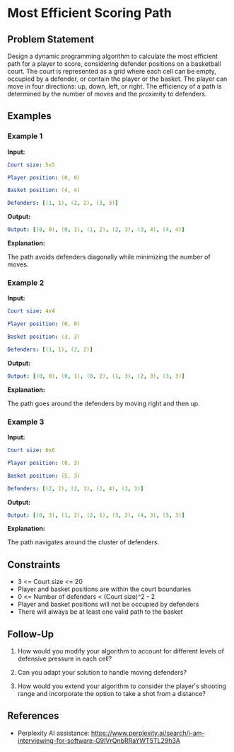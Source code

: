 # Most Efficient Scoring Path

## Problem Statement

Design a dynamic programming algorithm to calculate the most efficient path for a player
to score, considering defender positions on a basketball court. The court is represented
as a grid where each cell can be empty, occupied by a defender, or contain the player or
the basket. The player can move in four directions: up, down, left, or right. The
efficiency of a path is determined by the number of moves and the proximity to defenders.

## Examples

### Example 1

**Input:**

~~~yml
Court size: 5x5

Player position: (0, 0)

Basket position: (4, 4)

Defenders: [(1, 1), (2, 2), (3, 3)]
~~~

**Output:**

~~~yml
Output: [(0, 0), (0, 1), (1, 2), (2, 3), (3, 4), (4, 4)]
~~~

**Explanation:**

The path avoids defenders diagonally while minimizing the number of moves.

### Example 2

**Input:**

~~~yml
Court size: 4x4

Player position: (0, 0)

Basket position: (3, 3)

Defenders: [(1, 1), (2, 2)]
~~~

**Output:**

~~~yml
Output: [(0, 0), (0, 1), (0, 2), (1, 3), (2, 3), (3, 3)]
~~~

**Explanation:**

The path goes around the defenders by moving right and then up.


### Example 3

**Input:**

~~~yml
Court size: 6x6

Player position: (0, 3)

Basket position: (5, 3)

Defenders: [(2, 2), (2, 3), (2, 4), (3, 3)]
~~~

**Output:**

~~~yml
Output: [(0, 3), (1, 2), (2, 1), (3, 2), (4, 3), (5, 3)]
~~~

**Explanation:**

The path navigates around the cluster of defenders.

## Constraints


- 3 <= Court size <= 20
- Player and basket positions are within the court boundaries
- 0 <= Number of defenders < (Court size)^2 - 2
- Player and basket positions will not be occupied by defenders
- There will always be at least one valid path to the basket

## Follow-Up

1. How would you modify your algorithm to account for different levels of defensive
pressure in each cell?

2. Can you adapt your solution to handle moving defenders?

3. How would you extend your algorithm to consider the player's shooting range and incorporate the option
to take a shot from a distance?

## References

- Perplexity AI assistance: https://www.perplexity.ai/search/i-am-interviewing-for-software-G9IVrQnbRRaYWT5TL29h3A